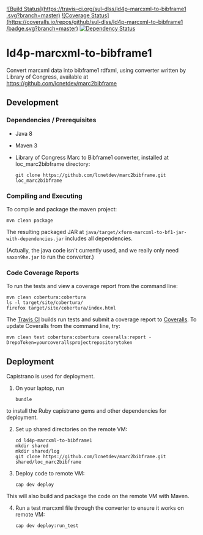 [![Build Status](https://travis-ci.org/sul-dlss/ld4p-marcxml-to-bibframe1
.svg?branch=master)](https://travis-ci.org/sul-dlss/ld4p-marcxml-to-bibframe1
)
[![Coverage Status](https://coveralls.io/repos/github/sul-dlss/ld4p-marcxml-to-bibframe1
/badge.svg?branch=master)](https://coveralls.io/github/sul-dlss/ld4p-marcxml-to-bibframe1?branch=master)
[![Dependency Status](https://gemnasium.com/badges/github.com/sul-dlss/ld4p-marcxml-to-bibframe1.svg)](https://gemnasium.com/github.com/sul-dlss/ld4p-marcxml-to-bibframe1)

# ld4p-marcxml-to-bibframe1
Convert marcxml data into bibframe1 rdfxml, using converter written by Library of Congress, available at https://github.com/lcnetdev/marc2bibframe

## Development

### Dependencies / Prerequisites

- Java 8
- Maven 3
- Library of Congress Marc to Bibframe1 converter, installed at loc_marc2bibframe directory:

  `git clone https://github.com/lcnetdev/marc2bibframe.git loc_marc2bibframe`

### Compiling and Executing

To compile and package the maven project:

  `mvn clean package`

The resulting packaged JAR at `java/target/xform-marcxml-to-bf1-jar-with-dependencies.jar` includes all dependencies.

(Actually, the java code isn't currently used, and we really only need `saxon9he.jar` to run the converter.)

### Code Coverage Reports

To run the tests and view a coverage report from the command line:
```
mvn clean cobertura:cobertura
ls -l target/site/cobertura/
firefox target/site/cobertura/index.html
```

The [Travis CI](https://travis-ci.org/sul-dlss/ld4p-marcxml-to-bibframe1) builds run tests and submit
a coverage report to [Coveralls](https://coveralls.io/github/sul-dlss/ld4p-marcxml-to-bibframe1).
To update Coveralls from the command line, try:

  `mvn clean test cobertura:cobertura coveralls:report -DrepoToken=yourcoverallsprojectrepositorytoken`

## Deployment

Capistrano is used for deployment.

1. On your laptop, run

    `bundle`

  to install the Ruby capistrano gems and other dependencies for deployment.

2. Set up shared directories on the remote VM:

    ```
    cd ld4p-marcxml-to-bibframe1
    mkdir shared
    mkdir shared/log
    git clone https://github.com/lcnetdev/marc2bibframe.git shared/loc_marc2bibframe
    ```

3. Deploy code to remote VM:

    `cap dev deploy`

  This will also build and package the code on the remote VM with Maven.

4. Run a test marcxml file through the converter to ensure it works on remote VM:

    `cap dev deploy:run_test`
